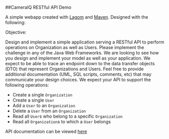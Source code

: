 ##CameraIQ RESTful API Demo

A simple webapp created with [Lagom] and [Maven]. Designed with the following:

Objective:

Design and implement a simple application serving a RESTful API to perform operations on 
Organization as well as Users. Please implement the challenge in any of the Java Web Frameworks.
We are looking to see how you design and implement your model as well as your application. 
We expect to be able to trace an endpoint down to the data transfer objects (DTO) that represent
Organizations and Users. Feel free to provide additional documentation (UML, SQL scripts,
comments, etc) that may communicate your design choices. We expect your API to support the 
following operations:

- Create a single `Organization`
- Create a single `User`
- Add a `User` to an `Organization`
- Delete a `User` from an `Organization`
- Read all `User`s who belong to a specific `Organization` 
- Read all `Organization`s to which a `User` belongs


API documentation can be viewed [here]()

[Lagom]:https://lagomframework.com/
[Maven]:https://maven.apache.org/
[Event Sourcing]:https://docs.microsoft.com/en-us/previous-versions/msp-n-p/jj591559(v=pandp.10)?redirectedfrom=MSDN